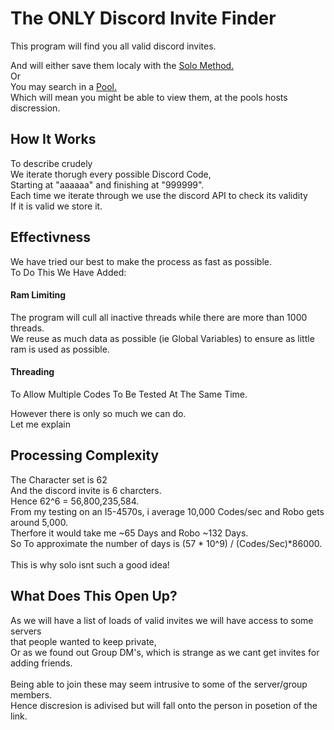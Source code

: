 # The ONLY Discord Invite Finder #

This program will find you all valid discord invites.

And will either save them localy with the <a href="https://github.com/Jaminima/DiscordInviteFinder/tree/master/FinderBuilds/Solo">Solo Method.</a></br>
Or</br>
You may search in a <a href="https://github.com/Jaminima/DiscordInviteFinder/tree/master/FinderBuilds/PoolClient">Pool.</a></br>
Which will mean you might be able to view them, at the pools hosts discression.

## How It Works ##

To describe crudely</br>
We iterate thorugh every possible Discord Code,</br>
Starting at "aaaaaa" and finishing at "999999".</br>
Each time we iterate through we use the discord API to check its validity</br>
If it is valid we store it.

## Effectivness ##

We have tried our best to make the process as fast as possible.</br>
To Do This We Have Added:
#### Ram Limiting ####
The program will cull all inactive threads while there are more than 1000 threads.</br>
We reuse as much data as possible (ie Global Variables) to ensure as little ram is used as possible.
#### Threading ####
To Allow Multiple Codes To Be Tested At The Same Time.

However there is only so much we can do.</br>
Let me explain

## Processing Complexity ##

The Character set is 62</br>
And the discord invite is 6 charcters.</br>
Hence 62^6 = 56,800,235,584.</br>
From my testing on an I5-4570s, i average 10,000 Codes/sec and Robo gets around 5,000.</br>
Therfore it would take me ~65 Days and Robo ~132 Days.</br>
So To approximate the number of days is (57 * 10^9) / (Codes/Sec)*86000.</br>
</br>
This is why solo isnt such a good idea!

## What Does This Open Up? ##

As we will have a list of loads of valid invites we will have access to some servers</br>
that people wanted to keep private,</br>
Or as we found out Group DM's, which is strange as we cant get invites for adding friends.</br>
</br>
Being able to join these may seem intrusive to some of the server/group members.</br>
Hence discresion is adivised but will fall onto the person in posetion of the link.</br>

